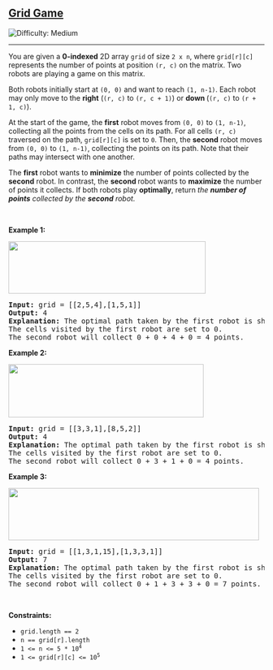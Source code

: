 <h2><a href="https://leetcode.com/problems/grid-game">Grid Game</a></h2> <img src='https://img.shields.io/badge/Difficulty-Medium-orange' alt='Difficulty: Medium' /><hr><p>You are given a <strong>0-indexed</strong> 2D array <code>grid</code> of size <code>2 x n</code>, where <code>grid[r][c]</code> represents the number of points at position <code>(r, c)</code> on the matrix. Two robots are playing a game on this matrix.</p>

<p>Both robots initially start at <code>(0, 0)</code> and want to reach <code>(1, n-1)</code>. Each robot may only move to the <strong>right</strong> (<code>(r, c)</code> to <code>(r, c + 1)</code>) or <strong>down </strong>(<code>(r, c)</code> to <code>(r + 1, c)</code>).</p>

<p>At the start of the game, the <strong>first</strong> robot moves from <code>(0, 0)</code> to <code>(1, n-1)</code>, collecting all the points from the cells on its path. For all cells <code>(r, c)</code> traversed on the path, <code>grid[r][c]</code> is set to <code>0</code>. Then, the <strong>second</strong> robot moves from <code>(0, 0)</code> to <code>(1, n-1)</code>, collecting the points on its path. Note that their paths may intersect with one another.</p>

<p>The <strong>first</strong> robot wants to <strong>minimize</strong> the number of points collected by the <strong>second</strong> robot. In contrast, the <strong>second </strong>robot wants to <strong>maximize</strong> the number of points it collects. If both robots play <strong>optimally</strong>, return <em>the <b>number of points</b> collected by the <strong>second</strong> robot.</em></p>

<p>&nbsp;</p>
<p><strong class="example">Example 1:</strong></p>
<img alt="" src="https://assets.leetcode.com/uploads/2021/09/08/a1.png" style="width: 388px; height: 103px;" />
<pre>
<strong>Input:</strong> grid = [[2,5,4],[1,5,1]]
<strong>Output:</strong> 4
<strong>Explanation:</strong> The optimal path taken by the first robot is shown in red, and the optimal path taken by the second robot is shown in blue.
The cells visited by the first robot are set to 0.
The second robot will collect 0 + 0 + 4 + 0 = 4 points.
</pre>

<p><strong class="example">Example 2:</strong></p>
<img alt="" src="https://assets.leetcode.com/uploads/2021/09/08/a2.png" style="width: 384px; height: 105px;" />
<pre>
<strong>Input:</strong> grid = [[3,3,1],[8,5,2]]
<strong>Output:</strong> 4
<strong>Explanation:</strong> The optimal path taken by the first robot is shown in red, and the optimal path taken by the second robot is shown in blue.
The cells visited by the first robot are set to 0.
The second robot will collect 0 + 3 + 1 + 0 = 4 points.
</pre>

<p><strong class="example">Example 3:</strong></p>
<img alt="" src="https://assets.leetcode.com/uploads/2021/09/08/a3.png" style="width: 493px; height: 103px;" />
<pre>
<strong>Input:</strong> grid = [[1,3,1,15],[1,3,3,1]]
<strong>Output:</strong> 7
<strong>Explanation: </strong>The optimal path taken by the first robot is shown in red, and the optimal path taken by the second robot is shown in blue.
The cells visited by the first robot are set to 0.
The second robot will collect 0 + 1 + 3 + 3 + 0 = 7 points.
</pre>

<p>&nbsp;</p>
<p><strong>Constraints:</strong></p>

<ul>
	<li><code>grid.length == 2</code></li>
	<li><code>n == grid[r].length</code></li>
	<li><code>1 &lt;= n &lt;= 5 * 10<sup>4</sup></code></li>
	<li><code>1 &lt;= grid[r][c] &lt;= 10<sup>5</sup></code></li>
</ul>
